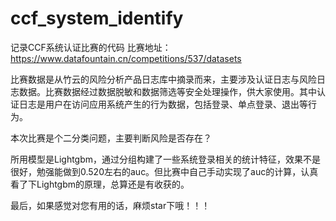 # ccf_system_identify

记录CCF系统认证比赛的代码
比赛地址：https://www.datafountain.cn/competitions/537/datasets

比赛数据是从竹云的风险分析产品日志库中摘录而来，主要涉及认证日志与风险日志数据。比赛数据经过数据脱敏和数据筛选等安全处理操作，供大家使用。其中认证日志是用户在访问应用系统产生的行为数据，包括登录、单点登录、退出等行为。

本次比赛是个二分类问题，主要判断风险是否存在？

所用模型是Lightgbm，通过分组构建了一些系统登录相关的统计特征，效果不是很好，勉强能做到0.520左右的auc。但比赛中自己手动实现了auc的计算，认真看了下Lightgbm的原理，总算还是有收获的。

最后，如果感觉对您有用的话，麻烦star下哦！！！
